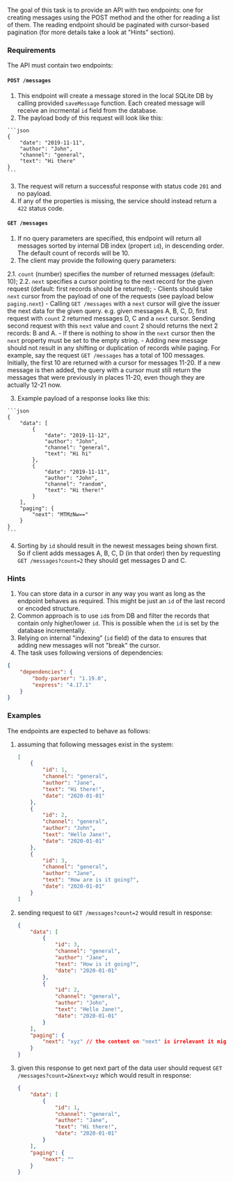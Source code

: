 The goal of this task is to provide an API with two endpoints: one for creating messages using the POST method and the other for reading a list of them. The reading endpoint should be paginated with cursor-based pagination (for more details take a look at "Hints" section).

### Requirements

The API must contain two endpoints:

#### `POST /messages`

1.   This endpoint will create a message stored in the local SQLite DB by calling provided `saveMessage` function. Each created message will receive an incrmental `id` field from the database.
2.   The payload body of this request will look like this:

    ```json
    {
        "date": "2019-11-11",
        "author": "John",
        "channel": "general",
        "text": "Hi there"
    }
    ```

3.   The request will return a successful response with status code `201` and no payload.
4.   If any of the properties is missing, the service should instead return a `422` status code.

#### `GET /messages`

1.   If no query parameters are specified, this endpoint will return all messages sorted by internal DB index (propert `id`), in descending order. The default count of records will be 10.
2.   The client may provide the following query parameters:

  2.1.   `count` (number) specifies the number of returned messages (default: 10);
  2.2.   `next` specifies a cursor pointing to the next record for the given request (default: first records should be returned);
        -   Clients should take `next` cursor from the payload of one of the requests (see payload below `paging.next`)
        -   Calling `GET /messages` with a `next` cursor will give the issuer the next data for the given query. e.g. given messages A, B, C, D, first request with `count` 2 returned messages D, C and a `next` cursor. Sending second request with this `next` value and `count` 2 should returns the next 2 records: B and A.
        -   If there is nothing to show in the `next` cursor then the `next` property must be set to the empty string.
        -   Adding new message should not result in any shifting or duplication of records while paging.
            For example, say the request `GET /messages` has a total of 100 messages. Initially, the first 10 are returned with a cursor for messages 11-20. If a new message is then added, the query with a cursor must still return the messages that were previously in places 11-20, even though they are actually 12-21 now.

3.   Example payload of a response looks like this:

    ```json
    {
        "data": [
            {
                "date": "2019-11-12",
                "author": "John",
                "channel": "general",
                "text": "Hi hi"
            },
            {
                "date": "2019-11-11",
                "author": "John",
                "channel": "random",
                "text": "Hi there!"
            }
        ],
        "paging": {
            "next": "MTMzNw=="
        }
    }
    ```

4.   Sorting by `id` should result in the newest messages being shown first. So if client adds messages A, B, C, D (in that order) then by requesting `GET /messages?count=2` they should get messages D and C.

### Hints

1.   You can store data in a cursor in any way you want as long as the endpoint behaves as required. This might be just an `id` of the last record or encoded structure.
2.   Common approach is to use `id`s from DB and filter the records that contain only higher/lower `id`. This is possible when the `id` is set by the database incrementally.
3.   Relying on internal "indexing" (`id` field) of the data to ensures that adding new messages will not "break" the cursor.
4.   The task uses following versions of dependencies:

```json
{
    "dependencies": {
        "body-parser": "1.19.0",
        "express": "4.17.1"
    }
}
```

### Examples

The endpoints are expected to behave as follows:

  1.   assuming that following messages exist in the system:

        ```json
        [
            {
                "id": 1,
                "channel": "general",
                "author": "Jane",
                "text": "Hi there!",
                "date": "2020-01-01"
            },
            {
                "id": 2,
                "channel": "general",
                "author": "John",
                "text": "Hello Jane!",
                "date": "2020-01-01"
            },
            {
                "id": 3,
                "channel": "general",
                "author": "Jane",
                "text": "How are is it going?",
                "date": "2020-01-01"
            }
        ]
        ```

  2.   sending request to `GET /messages?count=2` would result in response:

        ```json
        {
            "data": [
                {
                    "id": 3,
                    "channel": "general",
                    "author": "Jane",
                    "text": "How is it going?",
                    "date": "2020-01-01"
                },
                {
                    "id": 2,
                    "channel": "general",
                    "author": "John",
                    "text": "Hello Jane!",
                    "date": "2020-01-01"
                }
            ],
            "paging": {
                "next": "xyz" // the content on "next" is irrelevant it might be just "3" or something else
            }
        }
        ```

  3.   given this response to get next part of the data user should request `GET /messages?count=2&next=xyz` which would result in response:
        ```json
        {
            "data": [
                {
                    "id": 1,
                    "channel": "general",
                    "author": "Jane",
                    "text": "Hi there!",
                    "date": "2020-01-01"
                }
            ],
            "paging": {
                "next": ""
            }
        }
        ```
